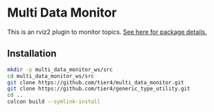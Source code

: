 # Multi Data Monitor

This is an rviz2 plugin to monitor topics. [See here for package details.](./multi_data_monitor/README.md)

## Installation

```bash
mkdir -p multi_data_monitor_ws/src
cd multi_data_monitor_ws/src
git clone https://github.com/tier4/multi_data_monitor.git
git clone https://github.com/tier4/generic_type_utility.git
cd ..
colcon build --symlink-install
```
